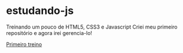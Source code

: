 # estudando-js
 Treinando um pouco de HTML5, CSS3 e Javascript
 Criei meu primeiro repositório e agora irei gerencia-lo!

 <a href="https://conradogui.github.io/estudando-js/treinandopt1/index.html">Primeiro treino</a>
 
